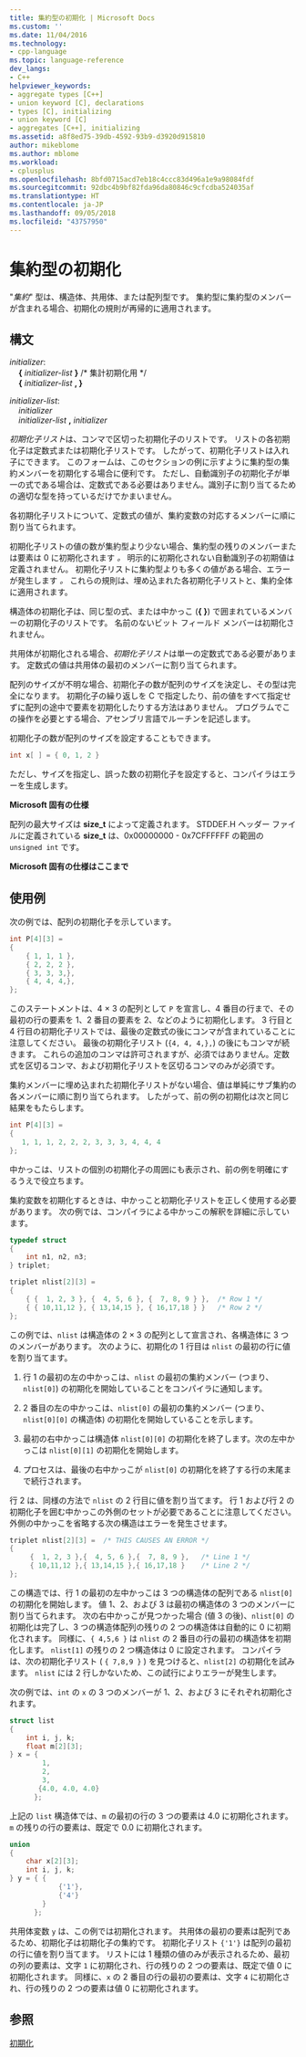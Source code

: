 ```yaml
---
title: 集約型の初期化 | Microsoft Docs
ms.custom: ''
ms.date: 11/04/2016
ms.technology:
- cpp-language
ms.topic: language-reference
dev_langs:
- C++
helpviewer_keywords:
- aggregate types [C++]
- union keyword [C], declarations
- types [C], initializing
- union keyword [C]
- aggregates [C++], initializing
ms.assetid: a8f8ed75-39db-4592-93b9-d3920d915810
author: mikeblome
ms.author: mblome
ms.workload:
- cplusplus
ms.openlocfilehash: 8bfd0715acd7eb18c4ccc83d496a1e9a98084fdf
ms.sourcegitcommit: 92dbc4b9bf82fda96da80846c9cfcdba524035af
ms.translationtype: HT
ms.contentlocale: ja-JP
ms.lasthandoff: 09/05/2018
ms.locfileid: "43757950"
---
```

# <a name="initializing-aggregate-types"></a>集約型の初期化

"*集約*" 型は、構造体、共用体、または配列型です。 集約型に集約型のメンバーが含まれる場合、初期化の規則が再帰的に適用されます。

## <a name="syntax"></a>構文

*initializer*:<br/>
&nbsp;&nbsp;&nbsp;&nbsp;**{**  *initializer-list*  **}** /* 集計初期化用 \*/<br/>
&nbsp;&nbsp;&nbsp;&nbsp;**{**  *initializer-list*  **, }**

*initializer-list*:<br/>
&nbsp;&nbsp;&nbsp;&nbsp;*initializer*<br/>
&nbsp;&nbsp;&nbsp;&nbsp;*initializer-list*  **,**  *initializer*

*初期化子リスト*は、コンマで区切った初期化子のリストです。 リストの各初期化子は定数式または初期化子リストです。 したがって、初期化子リストは入れ子にできます。 このフォームは、このセクションの例に示すように集約型の集約メンバーを初期化する場合に便利です。 ただし、自動識別子の初期化子が単一の式である場合は、定数式である必要はありません。識別子に割り当てるための適切な型を持っているだけでかまいません。

各初期化子リストについて、定数式の値が、集約変数の対応するメンバーに順に割り当てられます。

初期化子リストの値の数が集約型より少ない場合、集約型の残りのメンバーまたは要素は 0 に初期化されます *。* 明示的に初期化されない自動識別子の初期値は定義されません。 初期化子リストに集約型よりも多くの値がある場合、エラーが発生します *。* これらの規則は、埋め込まれた各初期化子リストと、集約全体に適用されます。

構造体の初期化子は、同じ型の式、または中かっこ (**{ }**) で囲まれているメンバーの初期化子のリストです。 名前のないビット フィールド メンバーは初期化されません。

共用体が初期化される場合、*初期化子リスト*は単一の定数式である必要があります。 定数式の値は共用体の最初のメンバーに割り当てられます。

配列のサイズが不明な場合、初期化子の数が配列のサイズを決定し、その型は完全になります。 初期化子の繰り返しを C で指定したり、前の値をすべて指定せずに配列の途中で要素を初期化したりする方法はありません。 プログラムでこの操作を必要とする場合、アセンブリ言語でルーチンを記述します。

初期化子の数が配列のサイズを設定することもできます。

```C
int x[ ] = { 0, 1, 2 }
```

ただし、サイズを指定し、誤った数の初期化子を設定すると、コンパイラはエラーを生成します。

**Microsoft 固有の仕様**

配列の最大サイズは **size_t** によって定義されます。 STDDEF.H ヘッダー ファイルに定義されている **size_t** は、0x00000000 - 0x7CFFFFFF の範囲の `unsigned int` です。

**Microsoft 固有の仕様はここまで**

## <a name="examples"></a>使用例

次の例では、配列の初期化子を示しています。

```C
int P[4][3] =
{
    { 1, 1, 1 },
    { 2, 2, 2 },
    { 3, 3, 3,},
    { 4, 4, 4,},
};
```

このステートメントは、4 × 3 の配列として `P` を宣言し、4 番目の行まで、その最初の行の要素を 1、2 番目の要素を 2、などのように初期化します。 3 行目と 4 行目の初期化子リストでは、最後の定数式の後にコンマが含まれていることに注意してください。 最後の初期化子リスト (`{4, 4, 4,},`) の後にもコンマが続きます。 これらの追加のコンマは許可されますが、必須ではありません。定数式を区切るコンマ、および初期化子リストを区切るコンマのみが必須です。

集約メンバーに埋め込まれた初期化子リストがない場合、値は単純にサブ集約の各メンバーに順に割り当てられます。 したがって、前の例の初期化は次と同じ結果をもたらします。

```C
int P[4][3] =
{
   1, 1, 1, 2, 2, 2, 3, 3, 3, 4, 4, 4
};
```

中かっこは、リストの個別の初期化子の周囲にも表示され、前の例を明確にするうえで役立ちます。

集約変数を初期化するときは、中かっこと初期化子リストを正しく使用する必要があります。 次の例では、コンパイラによる中かっこの解釈を詳細に示しています。

```C
typedef struct
{
    int n1, n2, n3;
} triplet;

triplet nlist[2][3] =
{
    { {  1, 2, 3 }, {  4, 5, 6 }, {  7, 8, 9 } },  /* Row 1 */
    { { 10,11,12 }, { 13,14,15 }, { 16,17,18 } }   /* Row 2 */
};
```

この例では、`nlist` は構造体の 2 × 3 の配列として宣言され、各構造体に 3 つのメンバーがあります。 次のように、初期化の 1 行目は `nlist` の最初の行に値を割り当てます。

1.  行 1 の最初の左の中かっこは、`nlist` の最初の集約メンバー (つまり、`nlist[0]`) の初期化を開始していることをコンパイラに通知します。

2.  2 番目の左の中かっこは、`nlist[0]` の最初の集約メンバー (つまり、`nlist[0][0]` の構造体) の初期化を開始していることを示します。

3.  最初の右中かっこは構造体 `nlist[0][0]` の初期化を終了します。次の左中かっこは `nlist[0][1]` の初期化を開始します。

4.  プロセスは、最後の右中かっこが `nlist[0]` の初期化を終了する行の末尾まで続行されます。

行 2 は、同様の方法で `nlist` の 2 行目に値を割り当てます。 行 1 および行 2 の初期化子を囲む中かっこの外側のセットが必要であることに注意してください。 外側の中かっこを省略する次の構造はエラーを発生させます。

```C
triplet nlist[2][3] =  /* THIS CAUSES AN ERROR */
{
     {  1, 2, 3 },{  4, 5, 6 },{  7, 8, 9 },   /* Line 1 */
     { 10,11,12 },{ 13,14,15 },{ 16,17,18 }    /* Line 2 */
};
```

この構造では、行 1 の最初の左中かっこは 3 つの構造体の配列である `nlist[0]` の初期化を開始します。 値 1、2、および 3 は最初の構造体の 3 つのメンバーに割り当てられます。 次の右中かっこが見つかった場合 (値 3 の後)、`nlist[0]` の初期化は完了し、3 つの構造体配列の残りの 2 つの構造体は自動的に 0 に初期化されます。 同様に、`{ 4,5,6 }` は `nlist` の 2 番目の行の最初の構造体を初期化します。 `nlist[1]` の残りの 2 つ構造体は 0 に設定されます。 コンパイラは、次の初期化子リスト ( `{ 7,8,9 }` ) を見つけると、`nlist[2]` の初期化を試みます。 `nlist` には 2 行しかないため、この試行によりエラーが発生します。

次の例では、`int` の `x` の 3 つのメンバーが 1、2、および 3 にそれぞれ初期化されます。

```C
struct list
{
    int i, j, k;
    float m[2][3];
} x = {
        1,
        2,
        3,
       {4.0, 4.0, 4.0}
      };
```

上記の `list` 構造体では、`m` の最初の行の 3 つの要素は 4.0 に初期化されます。`m` の残りの行の要素は、既定で 0.0 に初期化されます。

```C
union
{
    char x[2][3];
    int i, j, k;
} y = { {
            {'1'},
            {'4'}
        }
      };
```

共用体変数 `y` は、この例では初期化されます。 共用体の最初の要素は配列であるため、初期化子は初期化子の集約です。 初期化子リスト `{'1'}` は配列の最初の行に値を割り当てます。 リストには 1 種類の値のみが表示されるため、最初の列の要素は、文字 `1` に初期化され、行の残りの 2 つの要素は、既定で値 0 に初期化されます。 同様に、`x` の 2 番目の行の最初の要素は、文字 `4` に初期化され、行の残りの 2 つの要素は値 0 に初期化されます。

## <a name="see-also"></a>参照

[初期化](../c-language/initialization.md)